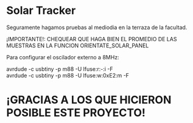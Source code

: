 # Solar Tracker

Seguramente hagamos pruebas al mediodia en la terraza de la facultad.

¡IMPORTANTE!: CHEQUEAR QUE HAGA BIEN EL PROMEDIO DE LAS MUESTRAS EN LA FUNCION ORIENTATE_SOLAR_PANEL

Para configurar el oscilador externo a 8MHz:

  avrdude -c usbtiny -p m88 -U lfuse:r:-:i -F		
  avrdude -c usbtiny -p m88 -U lfuse:w:0xE2:m -F

# ¡GRACIAS A LOS QUE HICIERON POSIBLE ESTE PROYECTO!
